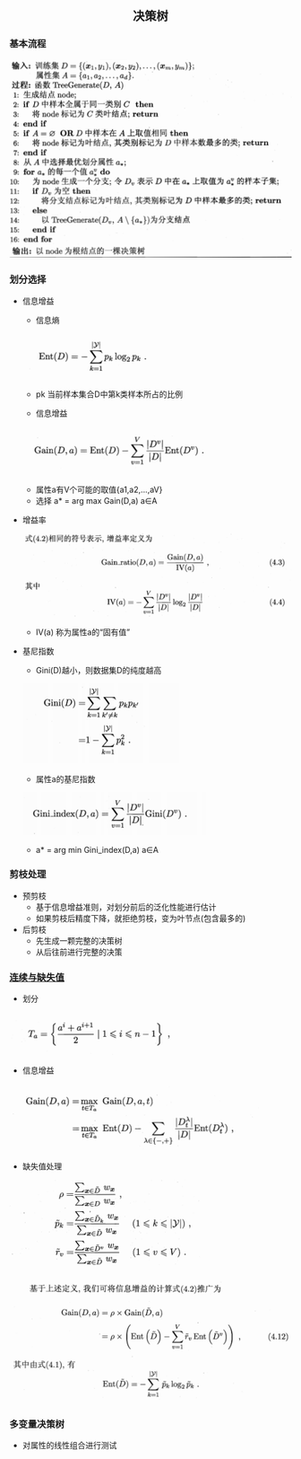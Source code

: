 ## <center>决策树</center>

### 基本流程
![treegenerate](../../image/tg.png)

### 划分选择
* 信息增益
  - 信息熵 

  ![ent](../../image/ent.png)

  - pk 当前样本集合D中第k类样本所占的比例
  
  - 信息增益

  ![gain](../../image/gain.png)

  - 属性a有V个可能的取值{a1,a2,...,aV}
  - 选择 a* = arg max Gain(D,a) a∈A


* 增益率
  
  ![gain_ratio](../../image/gain_ratio.png)

  - IV(a) 称为属性a的“固有值”

* 基尼指数
  - Gini(D)越小，则数据集D的纯度越高

  ![gini](../../image/gini.png)

  - 属性a的基尼指数

  ![gini_index](../../image/gini_index.png)

  - a* = arg min Gini_index(D,a) a∈A

### 剪枝处理
  * 预剪枝
    - 基于信息增益准则，对划分前后的泛化性能进行估计
    - 如果剪枝后精度下降，就拒绝剪枝，变为叶节点(包含最多的)
  * 后剪枝
    - 先生成一颗完整的决策树
    - 从后往前进行完整的决策

### [连续与缺失值](./gain.cpp)
  * 划分

  ![ta](../../image/ta.png)
  
  * 信息增益

  ![gain_max](../../image/gain_max.png)

  * 缺失值处理

  ![权重](../../image/ppr.png)

  ![信息增益](../../image/xxzy.png)

### 多变量决策树
  * 对属性的线性组合进行测试